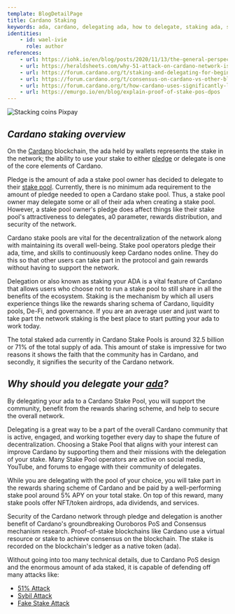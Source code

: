```yaml
---
template: BlogDetailPage
title: Cardano Staking
keywords: ada, cardano, delegating ada, how to delegate, staking ada, staking
identities: 
    - id: wael-ivie
      role: author
references:
    - url: https://iohk.io/en/blog/posts/2020/11/13/the-general-perspective-on-staking-in-cardano/
    - url: https://heraldsheets.com/why-51-attack-on-cardano-network-is-relatively-impossible/
    - url: https://forum.cardano.org/t/staking-and-delegating-for-beginners-a-step-by-step-guide/36681
    - url: https://forum.cardano.org/t/consensus-on-cardano-vs-other-blockchains/38738
    - url: https://forum.cardano.org/t/how-cardano-uses-significantly-less-energy-while-maintaining-the-same-level-of-security-as-bitcoin/62629
    - url: https://emurgo.io/en/blog/explain-proof-of-stake-pos-dpos
---
```


![Stacking coins Pixpay](https://pixabay.com/get/g9d96dd62c6b817401681283d65e5e7a893d5487b9083d4837e6822812b916c6df7c2298abe563c293acaa0a6f04b1d29_640.jpg)

## ***Cardano staking overview***

On the [Cardano](/en/terms/cardano.md) blockchain, the ada held by wallets represents the stake in the network; the ability to use your stake to either [pledge](/en/terms/pledge.md) or delegate is one of the core elements of Cardano.

Pledge is the amount of ada a stake pool owner has decided to delegate to their [stake pool](/en/terms/stake-pool.md). Currently, there is no minimum ada requirement to the amount of pledge needed to open a Cardano stake pool. Thus, a stake pool owner may delegate some or all of their ada when creating a stake pool. However, a stake pool owner's pledge does affect things like their stake pool's attractiveness to delegates, a0 parameter, rewards distribution, and security of the network.

Cardano stake pools are vital for the decentralization of the network along with maintaining its overall well-being. Stake pool operators pledge their ada, time, and skills to continuously keep Cardano nodes online. They do this so that other users can take part in the protocol and gain rewards without having to support the network. 

Delegation or also known as staking your ADA is a vital feature of Cardano that allows users who choose not to run a stake pool to still share in all the benefits of the ecosystem. Staking is the mechanism by which all users experience things like the rewards sharing schema of Cardano, liquidity pools, De-Fi, and governance. If you are an average user and just want to take part the network staking is the best place to start putting your ada to work today. 

The total staked ada currently in Cardano Stake Pools is around 32.5 billion or 71% of the total supply of ada. This amount of stake is impressive for two reasons it shows the faith that the community has in Cardano, and secondly, it signifies the security of the Cardano network. 

## ***Why should you delegate your [ada](/en/terms/ada.md)?***

By delegating your ada to a Cardano Stake Pool, you will support the community, benefit from the rewards sharing scheme, and help to secure the overall network. 

Delegating is a great way to be a part of the overall Cardano community that is active, engaged, and working together every day to shape the future of decentralization. Choosing a Stake Pool that aligns with your interest can improve Cardano by supporting them and their missions with the delegation of your stake. Many Stake Pool operators are active on social media, YouTube, and forums to engage with their community of delegates.

While you are delegating with the pool of your choice, you will take part in the rewards sharing scheme <Link url="https://arxiv.org/abs/1807.11218"/> of Cardano and be paid by a well-performing stake pool around 5% APY on your total stake. On top of this reward, many stake pools offer NFT/token airdrops, ada dividends, and services. 

Security of the Cardano network through pledge and delegation is another benefit of Cardano's groundbreaking Ouroboros PoS and Consensus mechanism research. Proof-of-stake blockchains like Cardano use a virtual resource or stake to achieve consensus on the blockchain. The stake is recorded on the blockchain's ledger as a native token (ada).

Without going into too many technical details, due to Cardano PoS design and the enormous amount of ada staked, it is capable of defending off many attacks like:
- [51% Attack](/en/terms/fifty-one-percent-attack.md)
- [Sybil Attack](/en/terms/sybil-attack.md)
- [Fake Stake Attack](/en/terms/fake-stake.md)
